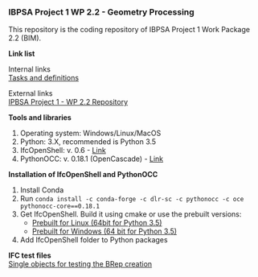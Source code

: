 ### IBPSA Project 1 WP 2.2 - Geometry Processing

This repository is the coding repository of IBPSA Project 1 Work Package 2.2 (BIM).

**Link list**
  
Internal links  
[Tasks and definitions](https://github.com/e3dEF/IBPSA-WP-2.2/blob/master/Tasks%20and%20definitions.md)  
  
External links     
[IPBSA Project 1 - WP 2.2 Repository](https://github.com/ibpsa/project1/tree/master/wp_2_2_bim)

**Tools and libraries**  
 1. Operating system: Windows/Linux/MacOS  
 2. Python: 3.X, recommended is Python 3.5  
 3. IfcOpenShell: v. 0.6 - [Link](https://github.com/IfcOpenShell/IfcOpenShell)  
 4. PythonOCC: v. 0.18.1 (OpenCascade) - [Link](https://github.com/tpaviot/pythonocc) 

**Installation of IfcOpenShell and PythonOCC**  
 1. Install Conda  
 2. Run `conda install -c conda-forge -c dlr-sc -c pythonocc -c oce pythonocc-core==0.18.1`
 3. Get IfcOpenShell. Build it using cmake or use the prebuilt versions: 
    - [Prebuilt for Linux (64bit for Python 3.5)](https://s3.amazonaws.com/ifcopenshell-builds/ifcopenshell-python-35-v0.6.0-5526f42-linux64.zip)   
     - [Prebuilt for Windows (64 bit for Python 3.5)](https://s3.amazonaws.com/ifcopenshell-builds/ifcopenshell-python-35-v0.6.0-5526f42-win64.zip)  
 4. Add IfcOpenShell folder to Python packages

**IFC test files**    
[Single objects for testing the BRep creation](https://github.com/IfcOpenShell/files)
